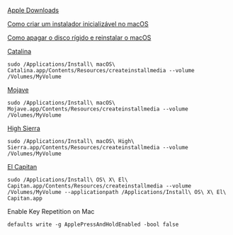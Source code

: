 [Apple Downloads](https://support.apple.com/downloads)


[Como criar um instalador inicializável no macOS](https://support.apple.com/pt-br/HT201372)


[Como apagar o disco rígido e reinstalar o macOS](https://support.apple.com/pt-br/HT208496)


[Catalina](https://support.apple.com/pt-br/HT201475)
```
sudo /Applications/Install\ macOS\ Catalina.app/Contents/Resources/createinstallmedia --volume /Volumes/MyVolume
```

[Mojave](https://support.apple.com/pt-br/HT210190)
```
sudo /Applications/Install\ macOS\ Mojave.app/Contents/Resources/createinstallmedia --volume /Volumes/MyVolume
```

[High Sierra](https://support.apple.com/pt-br/HT208969)
```
sudo /Applications/Install\ macOS\ High\ Sierra.app/Contents/Resources/createinstallmedia --volume /Volumes/MyVolume
```

[El Capitan](https://support.apple.com/pt-br/HT206886)
```
sudo /Applications/Install\ OS\ X\ El\ Capitan.app/Contents/Resources/createinstallmedia --volume /Volumes/MyVolume --applicationpath /Applications/Install\ OS\ X\ El\ Capitan.app
```


Enable Key Repetition on Mac
```
defaults write -g ApplePressAndHoldEnabled -bool false
```

